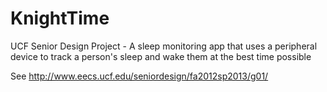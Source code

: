 # KnightTime
UCF Senior Design Project - A sleep monitoring app that uses a peripheral device to track a person's sleep and wake them at the best time possible

See http://www.eecs.ucf.edu/seniordesign/fa2012sp2013/g01/ 
